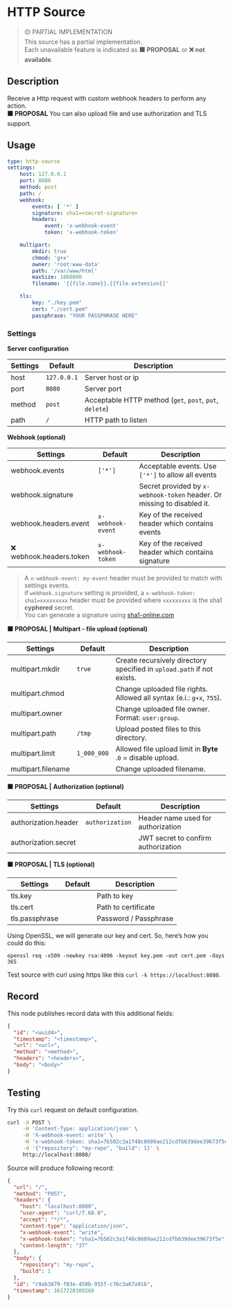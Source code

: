 # HTTP Source

> 🟡 PARTIAL IMPLEMENTATION    
> This source has a partial implementation.   
> Each unavailable feature is indicated as __🟧 PROPOSAL__ or __❌ not available__.

## Description

Receive a Http request with custom webhook headers to perform any action.  
__🟧 PROPOSAL__ You can also upload file and use authorization and TLS support.

## Usage

```yaml
type: http-source
settings:
    host: 127.0.0.1
    port: 8080
    method: post
    path: /
    webhook:
        events: [ '*' ]
        signature: sha1=<secret-signature>
        headers:
            event: 'x-webhook-event'
            token: 'x-webhook-token'

    multipart:
        mkdir: true
        chmod: 'g+x'
        owner: 'root:www-data'
        path: '/var/www/html'
        maxSize: 1000000
        filename: '{{file.name}}.{{file.extension}}'

    tls:
        key: "./key.pem"
        cert: "./cert.pem"
        passphrase: "YOUR PASSPHRASE HERE"
```

### Settings

**Server configuration**

| Settings        | Default  | Description                                                               |
|-----------------|----------|---------------------------------------------------------------------------|
| host            | `127.0.0.1` | Server host or ip                  |
| port            | `8080`   | Server port                   |
| method          | `post`   | Acceptable HTTP method (`get`, `post`, `put`, `delete`)                   |
| path            | `/`      | HTTP path to listen                   |

**Webhook (optional)**

| Settings        | Default  | Description                                                               |
|-----------------|----------|---------------------------------------------------------------------------|
| webhook.events          | `['*']`  | Acceptable events. Use `['*']` to allow all events                        |
| webhook.signature       |          | Secret provided by `x-webhook-token` header. Or missing to disabled it.   |
| webhook.headers.event      | `x-webhook-event`  | Key of the received header which contains events        |
| ❌ webhook.headers.token  | `x-webhook-token`  | Key of the received header which contains signature     |

> A `x-webhook-event: my-event` header must be provided to match with settings events.  
> if `webhook.signature` setting is provided, a `x-webhook-token: sha1=xxxxxxxxx` header must be provided where `xxxxxxxxx` is the sha1 __cyphered__ secret.   
> You can generate a signature using [sha1-online.com](http://www.sha1-online.com/)


**🟧 PROPOSAL |** **Multipart - file upload (optional)**

| Settings        | Default  | Description                                                               |
|-----------------|----------|---------------------------------------------------------------------------|
| multipart.mkdir    | `true`   | Create recursively directory specified in `upload.path` if not exists. |
| multipart.chmod    |          | Change uploaded file rights. Allowed all syntax (e.i.: `g+x`, `755`).  | 
| multipart.owner    |          | Change uploaded file owner. Format: `user:group`.|
| multipart.path     | `/tmp`   | Upload posted files to this directory. |
| multipart.limit    | `1_000_000`| Allowed file upload limit in **Byte** .`0` = disable upload.|
| multipart.filename |          | Change uploaded filename.|

**🟧 PROPOSAL |** **Authorization (optional)**

| Settings        | Default  | Description                                                               |
|-----------------|----------|---------------------------------------------------------------------------|
| authorization.header    | `authorization`   | Header name used for authorization |
| authorization.secret    |                   | JWT secret to confirm authorization |


**🟧 PROPOSAL |** **TLS (optional)**

| Settings        | Default  | Description        |
|-----------------|----------|--------------------|
| tls.key         |    | Path to key              |
| tls.cert        |    | Path to certificate      |
| tls.passphrase  |    | Password / Passphrase    |

Using OpenSSL, we will generate our key and cert. So, here’s how you could do this:

```sell
openssl req -x509 -newkey rsa:4096 -keyout key.pem -out cert.pem -days 365
```

Test source with curl using https like this `curl -k https://localhost:8080`.


## Record

This node publishes record data with this additional fields:

```json
{
  "id": "<uuid4>",
  "timestamp": "<timestamp>",
  "url": "<url>",
  "method": "<method>",
  "headers": "<headers>",
  "body": "<body>"
}
```

## Testing

Try this `curl` request on default configuration.

```bash
curl -X POST \
     -H 'Content-Type: application/json' \
     -H 'X-webhook-event: write' \
     -H 'x-webhook-token: sha1=7b502c3a1f48c8609ae212cdfb639dee39673f5e' \
     -d '{"repository": "my-repo", "build": 1}' \
     http://localhost:8080/
```

Source will produce following record: 

```json
{
  "url": "/",
  "method": "POST",
  "headers": {
    "host": "localhost:8080",
    "user-agent": "curl/7.68.0",
    "accept": "*/*",
    "content-type": "application/json",
    "x-webhook-event": "write",
    "x-webhook-token": "sha1=7b502c3a1f48c8609ae212cdfb639dee39673f5e",
    "content-length": "37"
  },
  "body": {
    "repository": "my-repo",
    "build": 1
  },
  "id": "c9ab3879-f83e-450b-955f-c76c3a67a91b",
  "timestamp": 1617228309268
}
```
